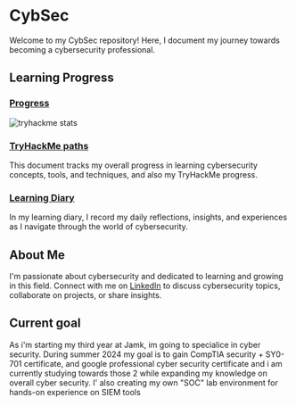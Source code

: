 # CybSec

Welcome to my CybSec repository! Here, I document my journey towards becoming a cybersecurity professional.

## Learning Progress

### [Progress](./LearningProgress/Progress.md)

![tryhackme stats](https://raw.githubusercontent.com/leevi.kauranen/<SET_USERNAME_HERE>/master/assets/thm_propic.png)

### [TryHackMe paths](./LearningProgress/THM_certs/certs.md)

This document tracks my overall progress in learning cybersecurity concepts, tools, and techniques, and also my TryHackMe progress.

### [Learning Diary](./LearningProgress/CybsecLearningDiary.md)

In my learning diary, I record my daily reflections, insights, and experiences as I navigate through the world of cybersecurity.

## About Me

I'm passionate about cybersecurity and dedicated to learning and growing in this field. Connect with me on [LinkedIn](https://www.linkedin.com/in/leevi-kauranen-a600151bb/) to discuss cybersecurity topics, collaborate on projects, or share insights.

## Current goal

As i'm starting my third year at Jamk, im going to specialice in cyber security. During summer 2024 my goal is to gain CompTIA security + SY0-701 certificate, and google professional cyber security certificate and i am currently studying towards those 2 while expanding my knowledge on overall cyber security.
I' also creating my own "SOC" lab environment for hands-on experience on SIEM tools
